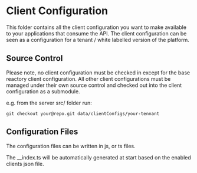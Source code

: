 # Client Configuration
This folder contains all the client configuration you want to make available to your applications that consume the API.  The client configuration can be seen as a configuration for a tenant / white labelled version of the platform.

## Source Control
Please note, no client configuration must be checked in except for the base reactory client configuration. All other client configurations must be managed under their own source control and checked out into the client configuration as a submodule.

e.g. from the server src/ folder run: 

`git checkout your@repo.git data/clientConfigs/your-tennant`

## Configuration Files
The configuration files can be written in js, or ts files.

The __index.ts will be automatically generated at start based on the enabled clients json file.